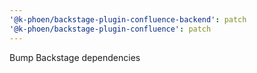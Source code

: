 ```yaml
---
'@k-phoen/backstage-plugin-confluence-backend': patch
'@k-phoen/backstage-plugin-confluence': patch
---
```


Bump Backstage dependencies
